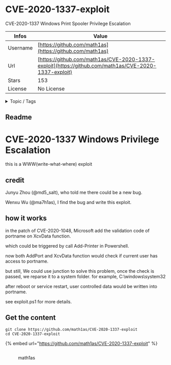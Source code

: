 # CVE-2020-1337-exploit

CVE-2020-1337 Windows Print Spooler Privilege Escalation

| Infos    | Value                                                              |
| -------- | -------------------------------------------------------------------|
| Username | [https://github.com/math1as](https://github.com/math1as) |
| Url      | [https://github.com/math1as/CVE-2020-1337-exploit](https://github.com/math1as/CVE-2020-1337-exploit)                                               |
| Stars    | 153                                                          |
| License  | No License                                                        |

<details>

<summary>Topic / Tags</summary>



</details>

## Readme

# CVE-2020-1337 Windows Privilege Escalation
this is a WWW(write-what-where) exploit 

## credit

Junyu Zhou (@md5_salt), who told me there could be a new bug.

Wenxu Wu (@ma7h1as), I find the bug and write this exploit.

## how it works
in the patch of CVE-2020-1048, Microsoft add the validation code of portname on XcvData function.

which could be triggered by call Add-Printer in Powershell.

now both AddPort and XcvData function would check if current user has access to portname.

but still, We could use junction to solve this problem, once the check is passed, we reparse it to a system folder. for example, C:\windows\system32

after reboot or service restart, user controlled data would be written into portname.

see exploit.ps1 for more details.



## Get the content

```
git clone https://github.com/math1as/CVE-2020-1337-exploit
cd CVE-2020-1337-exploit
```

{% embed url="https://github.com/math1as/CVE-2020-1337-exploit" %}

<figure><img src="https://avatars.githubusercontent.com/u/13290978?v=4" alt=""><figcaption><p>math1as</p></figcaption></figure>
